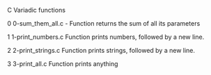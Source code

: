 C Variadic functions

0 0-sum_them_all.c - Function returns the sum of all its parameters

1 1-print_numbers.c Function prints numbers, followed by a new line.

2 2-print_strings.c Function prints strings, followed by a new line.

3 3-print_all.c Function prints anything
